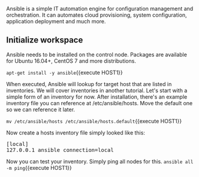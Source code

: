 Ansible is a simple IT automation engine for configuration management and orchestration.
It can automates cloud provisioning, system configuration, application deployment and much more.

## Initialize workspace

Ansible needs to be installed on the control node. Packages are available for Ubuntu 16.04+, CentOS 7 and more distributions.

`apt-get install -y ansible`{{execute HOST1}}

When executed, Ansible will lookup for target host that are listed in inventories. We will cover inventories in another tutorial.
Let's start with a simple form of an inventory for now. After installation, there's an example inventory file you can reference at /etc/ansible/hosts. Move the default one so we can reference it later.

`mv /etc/ansible/hosts /etc/ansible/hosts.default`{{execute HOST1}}

Now create a hosts inventory file simply looked like this:
<pre class="file" data-filename="/etc/ansible/hosts" data-target="replace">[local]
127.0.0.1 ansible_connection=local
</pre>

Now you can test your inventory. Simply ping all nodes for this.
`ansible all -m ping`{{execute HOST1}}
